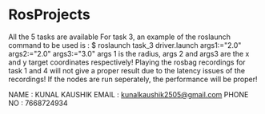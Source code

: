 # RosProjects
All the 5 tasks are available
For task 3, an example of the roslaunch command to be used is :
$ roslaunch task_3 driver.launch args1:="2.0" args2:="2.0" args3:="3.0"
args 1 is the radius, args 2 and args3 are the x and y target coordinates respectively!
Playing the rosbag recordings for task 1 and 4 will not give a proper result due to the latency issues of the recordings! If the nodes are run seperately, the performance will be proper!


NAME : KUNAL KAUSHIK
EMAIL : kunalkaushik2505@gmail.com
PHONE NO : 7668724934
